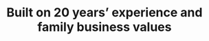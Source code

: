 ---
order: 5
icon: "/icons/institution.svg"
title: "Built on <b>20 years’ experience</b> and family business values"
type: "locations"
---